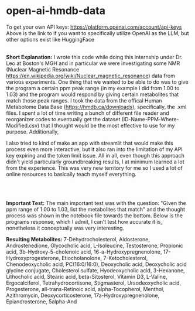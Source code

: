 # open-ai-hmdb-data

To get your own API keys: https://platform.openai.com/account/api-keys <br />
Above is the link to if you want to specifically utilize OpenAI as the LLM, but other options exist like HuggingFace
<br /><br />

**Short Explanation:**
I wrote this code while doing this internship under Dr. Leo at Boston's MGH and in particular we were investigating some NMR (Nuclear Magnetic Resonance https://en.wikipedia.org/wiki/Nuclear_magnetic_resonance) data from various experiments.  One thing that we wanted to be able to do was to give the program a certain ppm peak range (in my example I did from 1.00 to 1.03) and the program would respond by giving certain metabolites that match those peak ranges.  I took the data from the offical Human Metabolome Data Base (https://hmdb.ca/downloads), specifically, the .xml files.  I spent a lot of time writing a bunch of different file reader and reorganizer codes to eventually get the dataset (ID-Name-PPM-Where-Modified.csv) that I thought would be the most effective to use for my purpose.  Additionally, 

I also tried to kind of make an app with streamlit that would make this process even more interactive, but it also ran into the limitation of my API key expiring and the token limit issue.  All in all, even though this approach didn't yield particularly groundbreaking results, I at minimum learned a lot from the experience.  This was very new territory for me so I used a lot of online resources to basically teach myself everything.

<br /><br />

**Important Test:**
The main important test was with the question: "Given the ppm range of 1.00 to 1.03, list the metabolites that match" and the thought process was shown in the notebook file towards the bottom.  Below is the programs response, which I admit, I can't test how accurate it is, nonetheless it conceptually was very interesting.

**Resulting Metabolites:**
7-Dehydrocholesterol, Aldosterone, Androstenedione, Glycocholic acid, L-Isoleucine, Testosterone, Propionic acid, 3b-Hydroxy-5-cholenoic acid, 16-a-Hydroxypregnenolone, 17-Hydroxyprogesterone, Etiocholanolone, 7-Ketocholesterol, Chenodeoxycholic acid, PC(16:0/16:0), Deoxycholic acid, Deoxycholic acid glycine conjugate, Cholesterol sulfate, Hyodeoxycholic acid, 3-Hexanone, Lithocholic acid, Stearic acid, beta-Sitosterol, Vitamin D3, L-Valine, Ergocalciferol, Tetrahydrocortisone, Stigmasterol, Ursodeoxycholic acid, Progesterone, all-trans-Retinoic acid, alpha-Tocopherol, Menthol, Azithromycin, Deoxycorticosterone, 17a-Hydroxypregnenolone, Epiandrosterone, 5alpha-And

